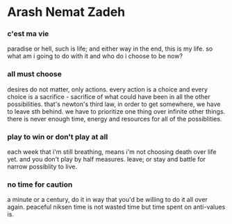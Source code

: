 # Arash Nemat Zadeh
### c'est ma vie
paradise or hell, such is life; and either way in the end, this is my life. so what am i going to do with it and who do i choose to be now?
### all must choose
desires do not matter, only actions. every action is a choice and every choice is a sacrifice - sacrifice of what could have been in all the other possibilities. that's newton's third law, in order to get somewhere, we have to leave sth behind. we have to prioritize one thing over infinite other things. there is never enough time, energy and resources for all of the possiblities.
### play to win or don't play at all
each week that i'm still breathing, means i'm not choosing death over life yet. and you don't play by half measures. leave; or stay and battle for narrow possiblity to live.
### no time for caution
a minute or a century, do it in way that you'd be willing to do it all over again. peaceful niksen time is not wasted time but time spent on anti-values is.
